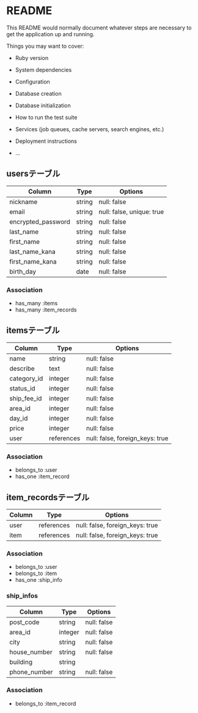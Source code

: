 # README

This README would normally document whatever steps are necessary to get the
application up and running.

Things you may want to cover:

* Ruby version

* System dependencies

* Configuration

* Database creation

* Database initialization

* How to run the test suite

* Services (job queues, cache servers, search engines, etc.)

* Deployment instructions

* ...

## usersテーブル
|Column              |Type   |Options                   |
|--------------------|-------|--------------------------|
|nickname            |string |null: false               |
|email               |string |null: false, unique: true |
|encrypted_password  |string |null: false               |
|last_name           |string |null: false               |
|first_name          |string |null: false               |
|last_name_kana      |string |null: false               |
|first_name_kana     |string |null: false               |
|birth_day           |date   |null: false               |

### Association
- has_many :items
- has_many :item_records

## itemsテーブル
|Column      |Type       |Options                        |
|------------|-----------|-------------------------------|
|name        |string     |null: false                    |
|describe    |text       |null: false                    |
|category_id |integer    |null: false                    |
|status_id   |integer    |null: false                    |
|ship_fee_id |integer    |null: false                    |
|area_id     |integer    |null: false                    |
|day_id      |integer    |null: false                    |
|price       |integer    |null: false                    |
|user        |references |null: false, foreign_keys: true|

### Association
- belongs_to :user
- has_one    :item_record

## item_recordsテーブル
|Column      |Type       |Options                         |
|------------|-----------|--------------------------------|
|user        |references |null: false, foreign_keys: true |
|item        |references |null: false, foreign_keys: true |

### Association
- belongs_to :user
- belongs_to :item
- has_one    :ship_info

### ship_infos
|Column        |Type     |Options      |
|--------------|---------|-------------|
|post_code     |string   |null: false  |
|area_id       |integer  |null: false  |
|city          |string   |null: false  |
|house_number  |string   |null: false  |
|building      |string   |             |
|phone_number  |string   |null: false  |

### Association 
- belongs_to :item_record



